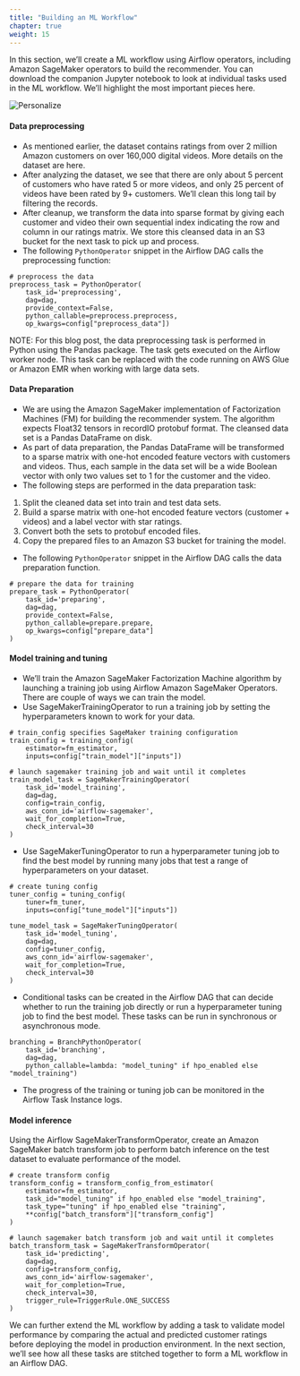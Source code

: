 ```yaml
---
title: "Building an ML Workflow"
chapter: true
weight: 15
---
```


In this section, we’ll create a ML workflow using Airflow operators, including Amazon SageMaker operators to build the recommender. You can download the companion Jupyter notebook to look at individual tasks used in the ML workflow. We’ll highlight the most important pieces here.

![Personalize](/images/sagemaker-airflow-5.gif)

#### Data preprocessing
- As mentioned earlier, the dataset contains ratings from over 2 million Amazon customers on over 160,000 digital videos. More details on the dataset are here.
- After analyzing the dataset, we see that there are only about 5 percent of customers who have rated 5 or more videos, and only 25 percent of videos have been rated by 9+ customers. We’ll clean this long tail by filtering the records.
- After cleanup, we transform the data into sparse format by giving each customer and video their own sequential index indicating the row and column in our ratings matrix. We store this cleansed data in an S3 bucket for the next task to pick up and process.
- The following ```PythonOperator``` snippet in the Airflow DAG calls the preprocessing function:

```
# preprocess the data
preprocess_task = PythonOperator(
    task_id='preprocessing',
    dag=dag,
    provide_context=False,
    python_callable=preprocess.preprocess,
    op_kwargs=config["preprocess_data"])
```

NOTE: For this blog post, the data preprocessing task is performed in Python using the Pandas package. The task gets executed on the Airflow worker node. This task can be replaced with the code running on AWS Glue or Amazon EMR when working with large data sets.

#### Data Preparation
- We are using the Amazon SageMaker implementation of Factorization Machines (FM) for building the recommender system. The algorithm expects Float32 tensors in recordIO protobuf format. The cleansed data set is a Pandas DataFrame on disk.
- As part of data preparation, the Pandas DataFrame will be transformed to a sparse matrix with one-hot encoded feature vectors with customers and videos. Thus, each sample in the data set will be a wide Boolean vector with only two values set to 1 for the customer and the video.
- The following steps are performed in the data preparation task:
1. Split the cleaned data set into train and test data sets.
2. Build a sparse matrix with one-hot encoded feature vectors (customer + videos) and a label vector with star ratings.
3. Convert both the sets to protobuf encoded files.
4. Copy the prepared files to an Amazon S3 bucket for training the model.
- The following ```PythonOperator``` snippet in the Airflow DAG calls the data preparation function.

```
# prepare the data for training
prepare_task = PythonOperator(
    task_id='preparing',
    dag=dag,
    provide_context=False,
    python_callable=prepare.prepare,
    op_kwargs=config["prepare_data"]
)
```

#### Model training and tuning
- We’ll train the Amazon SageMaker Factorization Machine algorithm by launching a training job using Airflow Amazon SageMaker Operators. There are couple of ways we can train the model.
- Use SageMakerTrainingOperator to run a training job by setting the hyperparameters known to work for your data.

```
# train_config specifies SageMaker training configuration
train_config = training_config(
    estimator=fm_estimator,
    inputs=config["train_model"]["inputs"])

# launch sagemaker training job and wait until it completes
train_model_task = SageMakerTrainingOperator(
    task_id='model_training',
    dag=dag,
    config=train_config,
    aws_conn_id='airflow-sagemaker',
    wait_for_completion=True,
    check_interval=30
)
```
- Use SageMakerTuningOperator to run a hyperparameter tuning job to find the best model by running many jobs that test a range of hyperparameters on your dataset.

```
# create tuning config
tuner_config = tuning_config(
    tuner=fm_tuner,
    inputs=config["tune_model"]["inputs"])

tune_model_task = SageMakerTuningOperator(
    task_id='model_tuning',
    dag=dag,
    config=tuner_config,
    aws_conn_id='airflow-sagemaker',
    wait_for_completion=True,
    check_interval=30
)
```

- Conditional tasks can be created in the Airflow DAG that can decide whether to run the training job directly or run a hyperparameter tuning job to find the best model. These tasks can be run in synchronous or asynchronous mode.

```
branching = BranchPythonOperator(
    task_id='branching',
    dag=dag,
    python_callable=lambda: "model_tuning" if hpo_enabled else "model_training")
```

- The progress of the training or tuning job can be monitored in the Airflow Task Instance logs.

#### Model inference

Using the Airflow SageMakerTransformOperator, create an Amazon SageMaker batch transform job to perform batch inference on the test dataset to evaluate performance of the model.
```
# create transform config
transform_config = transform_config_from_estimator(
    estimator=fm_estimator,
    task_id="model_tuning" if hpo_enabled else "model_training",
    task_type="tuning" if hpo_enabled else "training",
    **config["batch_transform"]["transform_config"]
)

# launch sagemaker batch transform job and wait until it completes
batch_transform_task = SageMakerTransformOperator(
    task_id='predicting',
    dag=dag,
    config=transform_config,
    aws_conn_id='airflow-sagemaker',
    wait_for_completion=True,
    check_interval=30,
    trigger_rule=TriggerRule.ONE_SUCCESS
)
```

We can further extend the ML workflow by adding a task to validate model performance by comparing the actual and predicted customer ratings before deploying the model in production environment.
In the next section, we’ll see how all these tasks are stitched together to form a ML workflow in an Airflow DAG.
